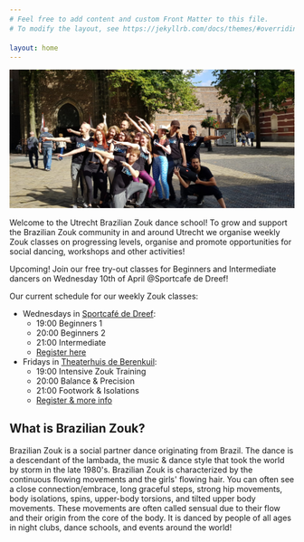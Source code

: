 ```yaml
---
# Feel free to add content and custom Front Matter to this file.
# To modify the layout, see https://jekyllrb.com/docs/themes/#overriding-theme-defaults

layout: home
---
```


![alt text](/international-zouk-day-2018.jpg "International Zouk Day Flashmob 2018")

Welcome to the Utrecht Brazilian Zouk dance school! To grow and support the Brazilian Zouk community in and around Utrecht we organise weekly Zouk classes on progressing levels, organise and promote opportunities for social dancing, workshops and other activities!

Upcoming! Join our free try-out classes for Beginners and Intermediate dancers on Wednesday 10th of April @Sportcafe de Dreef!

Our current schedule for our weekly Zouk classes:

* Wednesdays in [Sportcafé de Dreef](https://www.google.com/maps/place/Sportcafe+De+Dreef/@52.1210203,5.1168421,17z/data=!3m1!4b1!4m5!3m4!1s0x47c66f20f13d3cad:0x4866ca24be334309!8m2!3d52.1210203!4d5.1190308):
  - 19:00 Beginners 1
  - 20:00 Beginners 2
  - 21:00 Intermediate
  - [Register here](http://www.salsaventura.nl/utrecht)
* Fridays in [Theaterhuis de Berenkuil](https://deberenkuil.nl):
  - 19:00 Intensive Zouk Training
  - 20:00 Balance & Precision
  - 21:00 Footwork & Isolations
  - [Register & more info](https://www.facebook.com/events/410705476169956/)

## What is Brazilian Zouk?
Brazilian Zouk is a social partner dance originating from Brazil.
The dance is a descendant of the lambada,
the music & dance style that took the world by storm in the late 1980's.
Brazilian Zouk is characterized by the continuous flowing movements and the girls' flowing hair.
You can often see a close connection/embrace,
long graceful steps,
strong hip movements,
body isolations,
spins,
upper-body torsions,
and tilted upper body movements.
These movements are often called sensual due to their flow
and their origin from the core of the body.
It is danced by people of all ages in
night clubs,
dance schools,
and events around the world!
